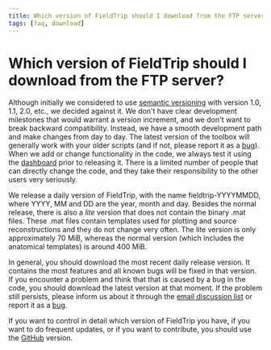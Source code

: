 ```yaml
---
title: Which version of FieldTrip should I download from the FTP server?
tags: [faq, download]
---
```


# Which version of FieldTrip should I download from the FTP server?

Although initially we considered to use [semantic versioning](https://semver.org) with version 1.0, 1.1, 2.0, etc., we decided against it. We don't have clear development milestones that would warrant a version increment, and we don't want to break backward compatibility. Instead, we have a smooth development path and make changes from day to day. The latest version of the toolbox will generally work with your older scripts (and if not, please report it as a [bug](/bugzilla)). When we add or change functionality in the code, we always test it using the [dashboard](/development/dashboard) prior to releasing it. There is a limited number of people that can directly change the code, and they take their responsibility to the other users very seriously.

We release a daily version of FieldTrip, with the name fieldtrip-YYYYMMDD, where YYYY, MM and DD are the year, month and day. Besides the normal release, there is also a _lite_ version that does not contain the binary .mat files. These .mat files contain templates used for plotting and source reconstructions and they do not change very often. The lite version is only approximately 70 MiB, whereas the normal version (which includes the anatomical templates) is around 400 MiB.

In general, you should download the most recent daily release version. It contains the most features and all known bugs will be fixed in that version. If you encounter a problem and think that that is caused by a bug in the code, you should download the latest version at that moment. If the problem still persists, please inform us about it through the [email discussion list](/discussion_list) or report it as a [bug](/bugzilla).

If you want to control in detail which version of FieldTrip you have, if you want to do frequent updates, or if you want to contribute, you should use the [GitHub](/development/git) version.
